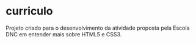# curriculo
Projeto criado para o desenvolvimento da atividade proposta pela Escola DNC em entender mais sobre HTML5 e CSS3.
